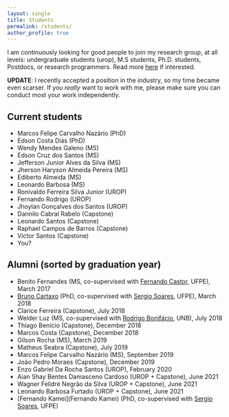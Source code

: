 ```yaml
---
layout: single
title: Students
permalink: /students/
author_profile: true
---
```


I am continuously looking for good people to join my research group, at all levels: undergraduate students (urop), M.S students, Ph.D. students, Postdocs, or research programmers. Read more [here](/pos-graduacao) if interested.

**UPDATE**: I recently accepted a position in the industry, so my time became even scarser. If you _really_ want to work with me, please make sure you can conduct most your work independently. 

## Current students

- Marcos Felipe Carvalho Nazário (PhD)
- Edson Costa Dias (PhD)
- Wendy Mendes Galeno (MS)
- Edson Cruz dos Santos (MS)
- Jefferson Junior Alves da Silva (MS)
- Jherson Haryson Almeida Pereira (MS)
- Ediberto Almeida (MS)
- Leonardo Barbosa (MS)
- Ronivaldo Ferreira Silva Junior (UROP)
- Fernando Rodrigo (UROP)
- Jhoylan Gonçalves dos Santos (UROP)
- Dannilo Cabral Rabelo (Capstone)
- Leonardo Santos (Capstone)
- Raphael Campos de Barros (Capstone)
- Victor Santos (Capstone)
- You?

## Alumni (sorted by graduation year)

- Benito Fernandes (MS, co-supervised with [Fernando Castor](https://sites.google.com/a/cin.ufpe.br/castor/), UFPE), March 2017
- [Bruno Cartaxo](https://sites.google.com/site/brunocartaxo/) (PhD, co-supervised with [Sergio Soares](http://www.cin.ufpe.br/~scbs/), UFPE), March 2018
- Clarice Ferreira (Capstone), July 2018
- Welder Luz (MS, co-supervised with [Rodrigo Bonifácio](http://rbonifacio.net/), UNB), July 2018
- Thiago Benício (Capstone), December 2018
- Marcos Costa (Capstone), December 2018
- Gilson Rocha (MS), March 2019
- Matheus Seabra (Capstone), July 2019
- Marcos Felipe Carvalho Nazário (MS), September 2019
- João Pedro Moraes (Capstone), December 2019
- Enzo Gabriel Da Rocha Santos (UROP), February 2020
- Aian Shay Bentes Damasceno Cardoso (UROP + Capstone), June 2021
- Wagner Felidré Negrão da Silva (UROP + Capstone), June 2021
- Leonardo Barbosa Furtado (UROP + Capstone), June 2021
- [Fernando Kamei](Fernando Kamei) (PhD, co-supervised with [Sergio Soares](https://sites.google.com/a/cin.ufpe.br/castor/), UFPE)

